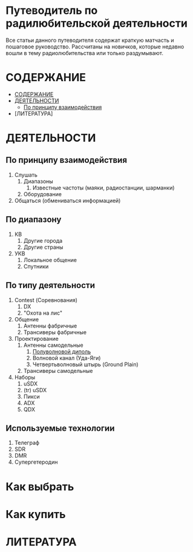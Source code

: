 # Путеводитель по радилюбительской деятельности
Все статьи данного путеводителя содержат краткую матчасть и пошаговое руководство. Рассчитаны на новичков, которые недавно вошли в тему радиолюбительства или только раздумывают.  

# СОДЕРЖАНИЕ
- [СОДЕРЖАНИЕ](#содержание)
- [ДЕЯТЕЛЬНОСТИ](#деятельности)
   - [По принципу взаимодействия](#по-принципу-взаимодействия)
- [ЛИТЕРАТУРА]

# ДЕЯТЕЛЬНОСТИ
## По принципу взаимодействия
1. Слушать
   1. Диапазоны
      1. Известные частоты (маяки, радиостанции, шарманки)
   2. Оборудование
2. Общаться (обмениваться информацией)

## По диапазону
1. КВ
   1. Другие города
   2. Другие страны
3. УКВ
   1. Локальное общение
   2. Спутники 

## По типу деятельности
1. Contest (Соревнования)
   1. DX
   2. "Охота на лис"
3. Общение
   1. Антенны фабричные
   2. Трансиверы фабричные
4. Проектирование
   1. Антенны самодельные
      1. [Полуволновой диполь](dipole145-coax.md)
      2. Волновой канал (Уда-Яги)
      3. Четвертьволновый штырь (Ground Plain)
   2. Трансиверы самодельные
5. Наборы
   1. uSDX
   2. (tr) uSDX
   3. Пикси
   4. ADX
   5. QDX

## Используемые технологии
1. Телеграф
2. SDR
3. DMR
4. Супергетеродин

# Как выбрать

# Как купить

# ЛИТЕРАТУРА
